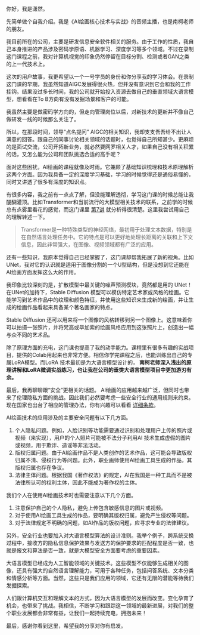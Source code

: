 你好，我是潇然。

先简单做个自我介绍。我是《AI绘画核心技术与实战》的音频主播，也是南柯老师的朋友。

我目前所在的公司，主要是研发信息安全软件相关的服务。由于工作的性质，我自己本身推进的产品涉及密码学原语、机器学习、深度学习等多个领域。不过在录制这门课程之前，我对计算机视觉的印象仍然停留在目标分割、检测或者GAN之类的上一代技术上。

这次的用户故事，我更希望以一个一号学员的身份和你分享我的学习体会。在录制这门课的早期，我虽然知道AIGC发展得很火热，但并没有意识到它会和我的工作挂钩。结果没过多长时间，我的公司就开始投入资源去做自己的垂直领域大语言模型，想看看在To B方向有没有发掘场景和客户的可能。

我虽然主要是做密码学方向的，但走向管理岗位以后，对新技术的更新并不像自己做研发一线的时候那么关注了。

所以，在那段时间，领导“点名提问” AIGC的相关知识，我却支支吾吾给不出让人满意的回答。跟自己的同事讨论相关领域的话题时，也觉得自己所知甚少。更麻烦的是面试交流，公司开拓新业务，就必然要网罗相关人才，如果自己没有相关积累的话，又怎么能为公司和团队挑选合适的高手呢？

面对这些困扰，AI绘画的课程就像及时雨。它兼顾了基础知识梳理和技术原理解析这两个方面。因为我具备一定的深度学习基础，学习的时候觉得还是通俗易懂的，同时又讲透了很多有深度的知识点。

有很多内容，我之前有一点点了解，但没能理解透彻，学习这门课的时候总能让我醍醐灌顶。比如Transformer和当前流行的大模型相关技术的联系，之前学的时候总有点雾里看花的感觉，而这门课里 [第7讲](https://time.geekbang.org/column/article/682762) 就分析得很清楚。这里我尝试用自己的理解转述一下。

> Transformer是一种特殊类型的神经网络，最初用于处理文本数据，特别是在自然语言处理任务中。它的特点是可以更好地处理长距离的关联和上下文信息，因此非常强大，在图像、视频领域都有广泛的应用。

还有一些知识，我原本觉得自己已经掌握了，这门课却帮我拓展了新的视角。比如UNet，我对它的认识就是适用于图像分割的一个U型结构，但是没想到它还能在AI绘画方面发挥这么大的作用。

我印象比较深刻的是，扩散模型中最关键的噪声预测模块，竟然都是用的 UNet！在UNet的加持下，Stable Diffusion 模型可以模仿特定艺术家或风格的绘画。它能学习到艺术作品中的纹理和颜色特征，并使用这些知识来生成新的绘画，并让生成的绘画作品看起来具备某个著名画家的特点。

Stable Diffusion 还可以用来将一个图像的风格转移到另一个图像上。这意味着你可以拍摄一张照片，并将梵高或毕加索的绘画风格应用到这张照片上，创造出一幅与众不同的艺术品。

除了原理方面的充电，这门课也提高了我的动手能力。课程里有很多有趣的实战项目，提供的Colab用起来也非常方便。相信你学完课程之后，也能训练出自己的专属LoRA模型。而LoRA 技术最初是为大语言模型设计的， **南柯老师深入浅出的原理讲解和LoRA微调实战练习，也让我在公司的垂类大语言模型项目中更加游刃有余。**

最后，我再聊聊跟“安全”更相关的话题。 AI绘画的应用越来越广泛，但同时也带来了伦理隐私方面的挑战。因此我们必然要考虑一些安全行业的通用规则来约束。现在国家也出台了相应的管理办法，你有兴趣可以看看 [详细条款](http://www.cac.gov.cn/2023-07/13/c_1690898327029107.htm)。

AI绘画技术的应用涉及的主要安全问题有以下几方面。

1. 个人隐私问题。例如，人脸识别等功能需要通过识别和处理用户上传的照片或视频（来实现），用户的个人照片可能被不法分子利用AI 技术生成虚假的图片或视频，用于欺诈、造谣等非法活动。
2. 版权归属问题。由于AI绘画作品不是人类创作的艺术作品，这可能会导致版权归属不清、侵权行为等问题。此外，职业画师使用AI绘画工具生成的作品，其版权归属也存在争议。
3. 法律主体问题。根据我国《著作权法》的规定，AI在我国是一种工具而不是被法律所认可的权利主体，因此不能成为著作权的主体。

我们个人在使用AI绘画技术时也需要注意以下几个方面。

1. 注意保护自己的个人隐私，避免上传包含敏感信息的图片或视频。
2. 对于使用AI绘画工具生成的作品，要明确其版权归属，避免产生侵权等问题。
3. 对于法律规定不明确的问题，如AI作品的版权问题，应寻求专业的法律建议。

另外，安全行业也要加入对大语言模型算法的设计准则。我举个例子，跨系统交换过程中，接收方的隐私信息保护效果与发送方的保护要求的匹配程度是否一致，也就是报文和算法是否一致，就是大模型安全方面要考虑的重要因素。

大语言模型已经成为人工智能领域的关键技术。这些模型不仅能够生成相关的图像，还具有强大的自然语言理解能力，可用于各种任务，包括问答系统、文本分类和情感分析等方面。当然，这些只是我们应用的领域，它还有无限的潜能等待我们发掘探索。

人们跟计算机交互和理解文本的方式，因为大语言模型的发展而改变。变化孕育了机会，也带来了挑战。我相信，不断学习和跟踪这一领域的最新进展，对我们的整个职业发展都会非常有益，让我们一起持续充电，拥抱未来！

最后，感谢你看到这里，希望我的分享对你有启发。